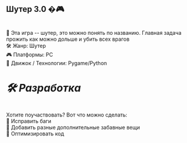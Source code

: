 
## **Шутер 3.0** �🎮
<br>🎯 Эта игра -- шутер, это можно понять по названию. Главная задача прожить как можно дольше и убить всех врагов
<br>🛠 Жанр: Шутер
<br>🎮 Платформы: PC
<br>🔧 Движок / Технологии: Pygame/Python

# ***🛠 Разработка***
<br>Хотите поучаствовать? Вот что можно сделать:<br>🔹 Исправить баги<br>🔹 Добавить разные дополнительные забавные вещи<br>🔹 Оптимизировать код
